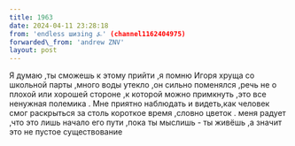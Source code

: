 ```yaml
---
title: 1963
date: 2024-04-11 23:28:18
from: 'endless шизing ⍼' (channel1162404975)
forwarded\_from: 'andrew ZNV'
layout: post
---
```


Я думаю ,ты сможешь к этому прийти ,я помню Игоря хруща со школьной парты ,много воды утекло ,он сильно поменялся ,речь не о плохой или хорошей стороне ,к которой можно примкнуть ,это все ненужная полемика . Мне приятно наблюдать и видеть,как человек смог раскрыться за столь короткое время ,словно цветок . меня радует ,что это лишь начало его пути ,пока ты мыслишь - ты живёшь ,а значит это не пустое существование
